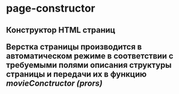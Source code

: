 # page-constructor

<h2>Конструктор HTML страниц</>
  

<p>Верстка страницы производится в автоматическом режиме 
в соответствии с требуемыми полями описания структуры страницы 
и передачи их в функцию <em>movieConctructor (prors)</em> </p>
